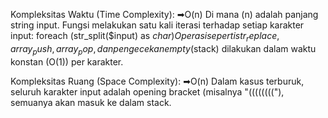 Kompleksitas Waktu (Time Complexity):
➡O(n) Di mana (n) adalah panjang string input.
Fungsi melakukan satu kali iterasi terhadap setiap karakter input: foreach (str_split($input) as $char)
Operasi seperti str_replace, array_push, array_pop, dan pengecekan empty($stack) dilakukan dalam waktu konstan (O(1)) per karakter.

Kompleksitas Ruang (Space Complexity):
➡O(n) Dalam kasus terburuk, seluruh karakter input adalah opening bracket (misalnya "(((((((("), semuanya akan masuk ke dalam stack.
